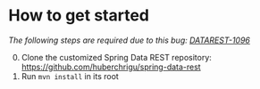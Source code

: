 # How to get started

_The following steps are required due to this bug: [DATAREST-1096](https://jira.spring.io/browse/DATAREST-1096)_

0. Clone the customized Spring Data REST repository: https://github.com/huberchrigu/spring-data-rest
0. Run `mvn install` in its root